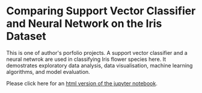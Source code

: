 # Comparing Support Vector Classifier and Neural Network on the Iris Dataset

This is one of author's porfolio projects. A support vector classifier and a neural netwrok are used in classifying  Iris flower species here. It demostrates exploratory data analysis, data visualisation, machine learning algorithms, and model evaluation.

Please click here for an [html version of the jupyter notebook](https://htmlpreview.github.io/?https://github.com/virchan/iris_dataset_svc_nn/blob/main/iris_svc_nn.html).
